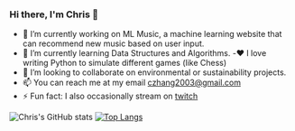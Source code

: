 ### Hi there, I'm Chris 👋

- 🔭 I’m currently working on ML Music, a machine learning website that can recommend new music based on user input.
- 🌱 I’m currently learning Data Structures and Algorithms.
-:heart: I love writing Python to simulate different games (like Chess)
- 👯 I’m looking to collaborate on environmental or sustainability projects.
- 📫 You can reach me at my email czhang2003@gmail.com
- ⚡ Fun fact: I also occasionally stream on [twitch](https://www.twitch.tv/agentguffy)

![Chris's GitHub stats](https://github-readme-stats.vercel.app/api?username=chriszhang08&show_icons=true&theme=cobalt)
[![Top Langs](https://github-readme-stats.vercel.app/api/top-langs/?username=chriszhang08)](https://github.com/chriszhang08/github-readme-stats)


